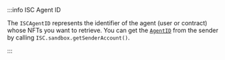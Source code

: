 :::info ISC Agent ID

The `ISCAgentID` represents the identifier of the agent (user or contract) whose NFTs you want to retrieve. You can get the [`AgentID`](../explanations/how-accounts-work.md) from the sender by calling `ISC.sandbox.getSenderAccount()`.

:::